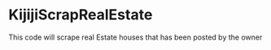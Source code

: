 # KijijiScrapRealEstate
This code will scrape real Estate houses that has been posted by the owner 
